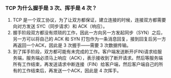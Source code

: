 
### TCP 为什么握手是 3 次、挥手是 4 次？

1. TCP 是一个双工协议，为了让双方都保证，建立连接的时候，连接双方都需要向对方发送 SYC（同步请求）和 ACK（响应）。
2. 握手阶段双方都没有烦琐的工作，因此一方向另一方发起同步（SYN）之后，另一方可以将自己的 ACK 和 SYN 打包作为一条消息回复，接到回复后另一方再返回一个ACK，因此是 3 次握手——需要 3 次数据传输。
3. 到了挥手阶段，双方都可能有未完成的工作。客户端发送断开(FIN)请求给服务端，服务端必须马上响应（ACK），表示接收到了断开请求。然后等服务端所有工作结束，再发送请求中断连接（FIN）给客户端，然后客户端自己的所有的工作结束后，再发送一个ACK，因此是 4 次挥手。